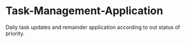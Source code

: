 # Task-Management-Application
Daily task updates and remainder application according to out status of priority.
